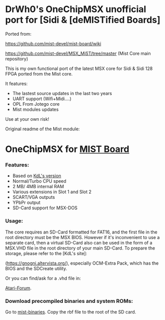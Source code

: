 # DrWh0's OneChipMSX unofficial port for [Sidi & [deMISTified Boards]

Ported from:

https://github.com/mist-devel/mist-board/wiki

https://github.com/mist-devel/MSX_MiST/tree/master (Mist Core main repository)

This is my own functional port of the latest MSX core for Sidi & Sidi 128 FPGA ported from the Mist core.

It features:

* The lastest source updates in the last two years
* UART support (Wifi+Midi....)
* OPL From Jotego core
* Mist modules updates

Use at your own risk!

Original readme of the Mist module:

# OneChipMSX for [MIST Board](https://github.com/mist-devel/mist-board/wiki)

### Features:
- Based on [KdL's version](https://gnogni.altervista.org/)
- Normal/Turbo CPU speed
- 2 MB/ 4MB internal RAM
- Various extensions in Slot 1 and Slot 2
- SCART/VGA outputs
- YPbPr output
- SD-Card support for MSX-DOS

### Usage:

The core requires an SD-Card formatted for FAT16, and the first file in the root directory must be the MSX BIOS. 
However if it's inconvenient to use a separate card, then a virtual SD-Card also can be used in the form of a MSX.VHD 
file in the root directory of your main SD-Card. To prepare the storage, please refer to the [KdL's site]:

(https://gnogni.altervista.org/), especially OCM-Extra Pack, which has the BIOS and the SDCreate utility. 

Or you can find/ask for a .vhd file in:

[Atari-Forum](http://www.atari-forum.com/viewtopic.php?f=115&t=30889).

### Download precompiled binaries and system ROMs:
Go to [mist-binaries](https://github.com/mist-devel/mist-binaries/tree/master/cores/msx). Copy the rbf
file to the root of the SD card.
